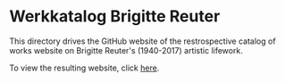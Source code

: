 # Werkkatalog Brigitte Reuter
This directory drives the GitHub website of the restrospective catalog
of works website on Brigitte Reuter's (1940-2017) artistic lifework.

To view the resulting website, click
[here](https://soundpaint.github.io/katalog-brigitte/index.html).

